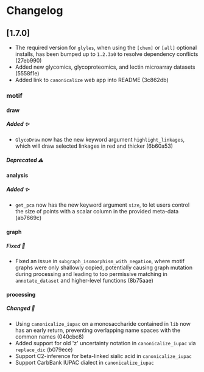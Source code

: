 # Changelog

## [1.7.0]
- The required version for `glyles`, when using the `[chem]` or `[all]` optional installs, has been bumped up to `1.2.3a0` to resolve dependency conflicts (27eb990)
- Added new glycomics, glycoproteomics, and lectin microarray datasets (5558f1e)
- Added link to `canonicalize` web app into README (3c862db)

### motif
#### draw
##### Added ✨
- `GlycoDraw` now has the new keyword argument `highlight_linkages`, which will draw selected linkages in red and thicker (6b60a53)

##### Deprecated ⚠️

#### analysis
##### Added ✨
- `get_pca` now has the new keyword argument `size`, to let users control the size of points with a scalar column in the provided meta-data (ab7669c)

#### graph
##### Fixed 🐛
- Fixed an issue in `subgraph_isomorphism_with_negation`, where motif graphs were only shallowly copied, potentially causing graph mutation during processing and leading to too permissive matching in `annotate_dataset` and higher-level functions (8b75aae)

#### processing
##### Changed 🔄
- Using `canonicalize_iupac` on a monosaccharide contained in `lib` now has an early return, preventing overlapping name spaces with the common names (040cbc8)
- Added support for old 'z' uncertainty notation in `canonicalize_iupac` via `replace_dic` (b079ece)
- Support C2-inference for beta-linked sialic acid in `canonicalize_iupac`
- Support CarbBank IUPAC dialect in `canonicalize_iupac`